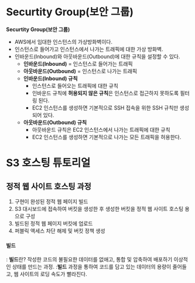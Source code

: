 # Securtity Group(보안 그룹)
**Securtity Group(보안 그룹)**
* AWS에서 임대한 인스턴스의 가상방화벽이다. 
* 인스턴스로 들어가고 인스턴스에서 나가는 트래픽에 대한 가상 방화벽.
* 인바운드(Inbound)와 아웃바운드(Outbound)에 대한 규칙을 설정할 수 있다.
  * **인바운드(Inbound)** = 인스턴스로 들어가는 트래픽
  * **아웃바운드(Outbound)** = 인스턴스로 나가는 트래픽
  * **인바운드(Inbound) 규칙**
    * 인스턴스로 들어오는 트래픽에 대한 규칙
    * 인바운드 규칙에 **허용되지 않은 규칙**은 인스턴스로 접근하지 못하도록 필터링 된다.
    * EC2 인스턴스를 생성하면 기본적으로 SSH 접속을 위한 SSH 규칙만 생성되어 있다.
  * **아웃바운드(Outbound) 규칙**
    * 아웃바운드 규칙은 EC2 인스턴스에서 나가는 트래픽에 대한 규칙
    * EC2 인스턴스를 생성하면 기본적으로 나가는 모든 트래픽을 허용한다.


# S3 호스팅 튜토리얼

## 정적 웹 사이트 호스팅 과정
1. 구현이 완성된 정적 웹 페이지 빌드
2. S3 대시보드에 접속하여 버킷을 생성한 후 생성한 버킷을 정적 웹 사이트 호스팅 용으로 구성
3. 빌드된 정적 웹 페이지 버킷에 업로드
4. 퍼블릭 액세스 차단 해제 및 버킷 정책 생성

#### 빌드
: **빌드**란? 작성한 코드의 불필요한 데이터를 없애고, 통합 및 압축하여 배포하기 이상적인 상태를 만드는 과정.
:**빌드** 과정을 통하여 코드를 담고 있는 데이터의 용량이 줄어들고, 웹 사이트의 로딩 속도가 빨라진다.
